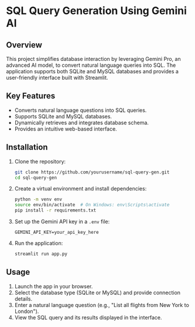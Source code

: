 # SQL Query Generation Using Gemini AI

## Overview
This project simplifies database interaction by leveraging Gemini Pro, an advanced AI model, to convert natural language queries into SQL. The application supports both SQLite and MySQL databases and provides a user-friendly interface built with Streamlit.

## Key Features
- Converts natural language questions into SQL queries.
- Supports SQLite and MySQL databases.
- Dynamically retrieves and integrates database schema.
- Provides an intuitive web-based interface.

## Installation
1. Clone the repository:
   ```bash
   git clone https://github.com/yourusername/sql-query-gen.git
   cd sql-query-gen
   ```
2. Create a virtual environment and install dependencies:
   ```bash
   python -m venv env
   source env/bin/activate  # On Windows: env\Scripts\activate
   pip install -r requirements.txt
   ```
3. Set up the Gemini API key in a `.env` file:
   ```
   GEMINI_API_KEY=your_api_key_here
   ```
4. Run the application:
   ```bash
   streamlit run app.py
   ```

## Usage
1. Launch the app in your browser.
2. Select the database type (SQLite or MySQL) and provide connection details.
3. Enter a natural language question (e.g., "List all flights from New York to London").
4. View the SQL query and its results displayed in the interface.



